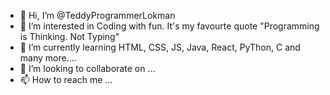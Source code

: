 - 👋 Hi, I’m @TeddyProgrammerLokman
- 👀 I’m interested in Coding with fun. It's my favourte quote "Programming is Thinking. Not Typing"
- 🌱 I’m currently learning HTML, CSS, JS, Java, React, PyThon, C and many more....
- 💞️ I’m looking to collaborate on ...
- 📫 How to reach me ...

<!---
TeddyProgrammerLokman/TeddyProgrammerLokman is a ✨ special ✨ repository because its `README.md` (this file) appears on your GitHub profile.
You can click the Preview link to take a look at your changes.
--->
